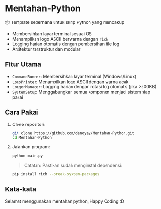 # Mentahan‑Python

📦 Template sederhana untuk skrip Python yang mencakup:
- Membersihkan layar terminal sesuai OS
- Menampilkan logo ASCII berwarna dengan `rich`
- Logging harian otomatis dengan pembersihan file log
- Arsitektur terstruktur dan modular

## Fitur Utama

- `CommandRunner`: Membersihkan layar terminal (Windows/Linux)
- `LogoPrinter`: Menampilkan logo ASCII dengan warna acak
- `LoggerManager`: Logging harian dengan rotasi log otomatis (jika >500KB)
- `SystemSetup`: Menggabungkan semua komponen menjadi sistem siap pakai

## Cara Pakai

1. Clone repositori:
   ```bash
   git clone https://github.com/denoyey/Mentahan-Python.git
   cd Mentahan-Python
   ```
2. Jalankan program:
   ```bash
   python main.py
   ```
   > Catatan: Pastikan sudah menginstal dependensi:
   ```bash
   pip install rich --break-system-packages
   ```
   
## Kata-kata
Selamat menggunakan mentahan python, Happy Coding :D
